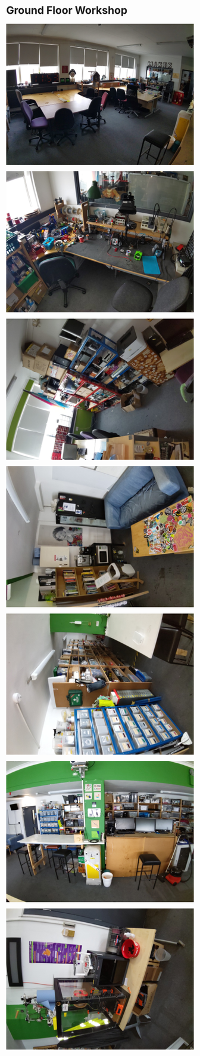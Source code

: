 # Ground Floor Workshop

[![todo](./images/ground_floor_workshop_overview.jpg)](./images/ground_floor_workshop_overview.jpg)

[![todo](./images/ground_floor_workshop_soldering_station.jpg)](./images/ground_floor_workshop_soldering_station.jpg)

[![todo](./images/ground_floor_workshop_goldfish_bowl.jpg)](./images/ground_floor_workshop_goldfish_bowl.jpg)

[![todo](./images/ground_floor_workshop_tea_station.jpg)](./images/ground_floor_workshop_tea_station.jpg)

[![todo](./images/ground_floor_workshop_storage.jpg)](./images/ground_floor_workshop_storage.jpg)

[![todo](./images/ground_floor_workshop_breakfast_bar_and_radio.jpg)](./images/ground_floor_workshop_breakfast_bar_and_radio.jpg)

[![todo](./images/ground_floor_workshop_3d_printers.jpg)](./images/ground_floor_workshop_3d_printers.jpg)

